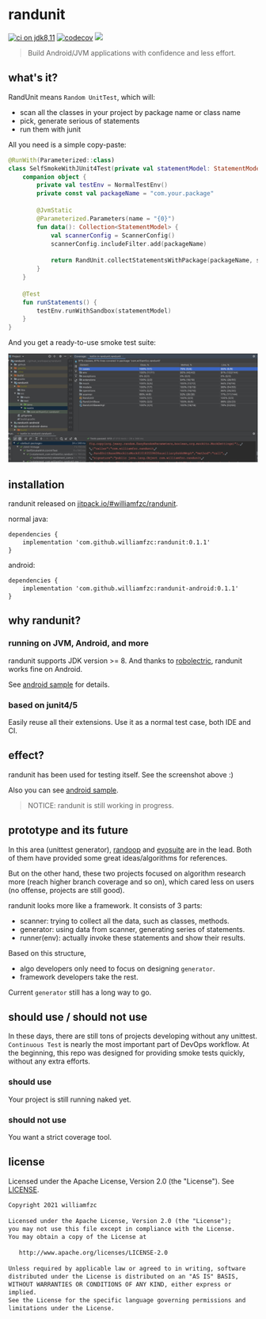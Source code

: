 # randunit

[![ci on jdk8,11](https://github.com/williamfzc/randunit/workflows/Android%20CI/badge.svg)](https://github.com/williamfzc/randunit)
[![codecov](https://codecov.io/gh/williamfzc/randunit/branch/main/graph/badge.svg?token=FNCFFQFVP8)](https://codecov.io/gh/williamfzc/randunit)
[![](https://jitpack.io/v/williamfzc/randunit.svg)](https://jitpack.io/#williamfzc/randunit)

> Build Android/JVM applications with confidence and less effort.

## what's it?

RandUnit means `Random UnitTest`, which will:

- scan all the classes in your project by package name or class name
- pick, generate serious of statements
- run them with junit 

All you need is a simple copy-paste:

```kotlin
@RunWith(Parameterized::class)
class SelfSmokeWithJUnit4Test(private val statementModel: StatementModel) {
    companion object {
        private val testEnv = NormalTestEnv()
        private const val packageName = "com.your.package"

        @JvmStatic
        @Parameterized.Parameters(name = "{0}")
        fun data(): Collection<StatementModel> {
            val scannerConfig = ScannerConfig()
            scannerConfig.includeFilter.add(packageName)

            return RandUnit.collectStatementsWithPackage(packageName, scannerConfig)
        }
    }

    @Test
    fun runStatements() {
        testEnv.runWithSandbox(statementModel)
    }
}
```

And you get a ready-to-use smoke test suite:

![ide](./docs/pics/ide.jpg)

## installation

randunit released on [jitpack.io/#williamfzc/randunit](https://jitpack.io/#williamfzc/randunit).

normal java:

```
dependencies {
    implementation 'com.github.williamfzc:randunit:0.1.1'
}
```

android:

```
dependencies {
    implementation 'com.github.williamfzc:randunit-android:0.1.1'
}
```

## why randunit?

### running on JVM, Android, and more

randunit supports JDK version >= 8. And thanks to [robolectric](https://github.com/robolectric/robolectric), randunit works fine on Android.

See [android sample](https://github.com/williamfzc/uamp) for details.

### based on junit4/5

Easily reuse all their extensions. Use it as a normal test case, both IDE and CI.

## effect?

randunit has been used for testing itself. See the screenshot above :)

Also you can see [android sample](https://github.com/williamfzc/uamp).

> NOTICE: randunit is still working in progress.

## prototype and its future

In this area (unittest generator), [randoop](https://github.com/randoop/randoop) and [evosuite](https://github.com/EvoSuite/evosuite) are in the lead. Both of them have provided some great ideas/algorithms for references.

But on the other hand, these two projects focused on algorithm research more (reach higher branch coverage and so on), which cared less on users (no offense, projects are still good).

randunit looks more like a framework. It consists of 3 parts:

- scanner: trying to collect all the data, such as classes, methods.
- generator: using data from scanner, generating series of statements.
- runner(env): actually invoke these statements and show their results.

Based on this structure, 

- algo developers only need to focus on designing `generator`.
- framework developers take the rest.

Current `generator` still has a long way to go.

## should use / should not use

In these days, there are still tons of projects developing without any unittest. `Continuous Test` is nearly the most important part of DevOps workflow. 
At the beginning, this repo was designed for providing smoke tests quickly, without any extra efforts.

### should use

Your project is still running naked yet.

### should not use

You want a strict coverage tool.

## license

Licensed under the Apache License, Version 2.0 (the "License"). See [LICENSE](LICENSE).

```text
Copyright 2021 williamfzc

Licensed under the Apache License, Version 2.0 (the "License");
you may not use this file except in compliance with the License.
You may obtain a copy of the License at

   http://www.apache.org/licenses/LICENSE-2.0

Unless required by applicable law or agreed to in writing, software
distributed under the License is distributed on an "AS IS" BASIS,
WITHOUT WARRANTIES OR CONDITIONS OF ANY KIND, either express or implied.
See the License for the specific language governing permissions and
limitations under the License.
```
